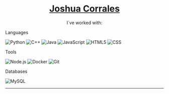 <h1 align="center">
  <a href="#">Joshua Corrales</a> 
</h1>

<p align="center">
  I´ve worked with:
  
  Languages
  
  ![Python](https://img.shields.io/badge/Python-3776AB?style=for-the-badge&logo=python&logoColor=white)
  ![C++](https://img.shields.io/badge/C++-00599C?style=for-the-badge&logo=c%2B%2B&logoColor=white)
  ![Java](https://img.shields.io/badge/Java-007396?style=for-the-badge&logo=java&logoColor=white)
  ![JavaScript](https://img.shields.io/badge/JavaScript-F7DF1E?style=for-the-badge&logo=javascript&logoColor=black)
  ![HTML5](https://img.shields.io/badge/HTML5-E34F26?style=for-the-badge&logo=html5&logoColor=white)
  ![CSS](https://img.shields.io/badge/CSS-1572B6?style=for-the-badge&logo=css&logoColor=white)
  
  Tools
  
  ![Node.js](https://img.shields.io/badge/Node.js-339933?style=for-the-badge&logo=nodedotjs&logoColor=white)
  ![Docker](https://img.shields.io/badge/Docker-2496ED?style=for-the-badge&logo=docker&logoColor=white)
  ![Git](https://img.shields.io/badge/Git-F05032?style=for-the-badge&logo=git&logoColor=white)
  
  Databases
  
  ![MySQL](https://img.shields.io/badge/MySQL-4479A1?style=for-the-badge&logo=mysql&logoColor=white)
</p>

---




